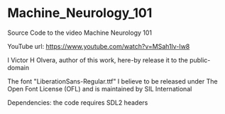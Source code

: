 # Machine_Neurology_101
Source Code to the video Machine Neurology 101

YouTube url:
https://www.youtube.com/watch?v=MSah1lv-Iw8

I Victor H Olvera, author of this work, here-by release it to the public-domain 

The font "LiberationSans-Regular.ttf" I believe to be released under The Open Font License (OFL) and is maintained by SIL International

Dependencies: the code requires SDL2 headers 
